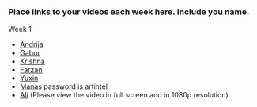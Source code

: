### Place links to your videos each week here. Include you name.
Week 1
* [Andrija](https://wordpress.com/post/theaestheticsofnarcissism.wordpress.com/1821)
* [Gabor](http://gaborcsapo.com/pages/blog.html)
* [Krishna](https://www.youtube.com/watch?v=rOP1vpiUS3s)
* [Farzan](https://youtu.be/FHSgf9exwaQ)
* [Yuxin](https://www.youtube.com/watch?v=Jods9SLXfd0)
* [Manas](https://vimeo.com/253150288) password is artintel
* [Ali](https://youtu.be/_6pwRYZwnII) (Please view the video in full screen and in 1080p resolution)
